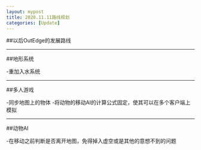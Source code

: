 ```yaml
---
layout: mypost
title: 2020.11.11路线规划
categories: [Update]
---
```


##以后OutEdge的发展路线

---

##地形系统

-重加入水系统

---

##多人游戏

-同步地图上的物体
-将动物的移动AI的计算公式固定，使其可以在多个客户端上模拟

---

##动物AI

-在移动之前判断是否离开地图，免得掉入虚空或是其他的意想不到的问题
